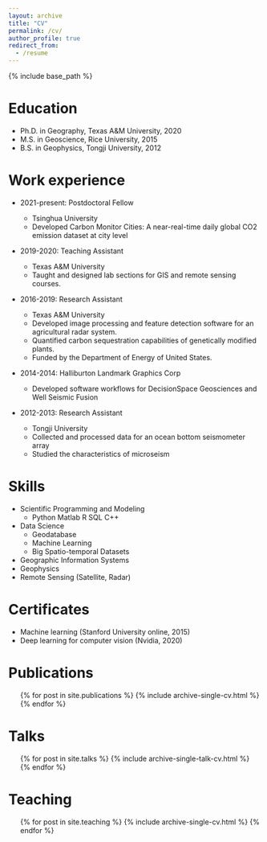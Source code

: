 ```yaml
---
layout: archive
title: "CV"
permalink: /cv/
author_profile: true
redirect_from:
  - /resume
---
```


{% include base_path %}

Education
======
* Ph.D. in Geography, Texas A&M University, 2020
* M.S. in Geoscience, Rice University, 2015
* B.S. in Geophysics, Tongji University, 2012

Work experience
======
* 2021-present:  Postdoctoral Fellow
  * Tsinghua University
  * Developed Carbon Monitor Cities: A near-real-time daily global CO2 emission dataset at city level

* 2019-2020:  Teaching Assistant
  * Texas A&M University
  * Taught and designed lab sections for GIS and remote sensing courses.

* 2016-2019: Research Assistant
  * Texas A&M University
  * Developed image processing and feature detection software for an agricultural radar system.
  * Quantified carbon sequestration capabilities of genetically modified plants.
  * Funded by the Department of Energy of United States.

* 2014-2014: Halliburton Landmark Graphics Corp
  *  Developed software workflows for DecisionSpace Geosciences and Well Seismic Fusion

* 2012-2013: Research Assistant
  * Tongji University
  * Collected and processed data for an ocean bottom seismometer array
  * Studied the characteristics of microseism

Skills
======
* Scientific Programming and Modeling
  * Python Matlab R SQL C++
* Data Science
  * Geodatabase
  * Machine Learning
  * Big Spatio-temporal Datasets
* Geographic Information Systems
* Geophysics
* Remote Sensing (Satellite, Radar)

Certificates
======
* Machine learning (Stanford University online, 2015)
* Deep learning for computer vision (Nvidia, 2020)

Publications
======
  <ul>{% for post in site.publications %}
    {% include archive-single-cv.html %}
  {% endfor %}</ul>
  
Talks
======
  <ul>{% for post in site.talks %}
    {% include archive-single-talk-cv.html %}
  {% endfor %}</ul>
  
Teaching
======
  <ul>{% for post in site.teaching %}
    {% include archive-single-cv.html %}
  {% endfor %}</ul>
  
